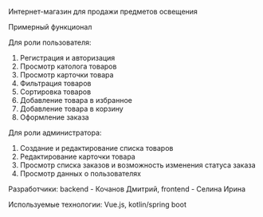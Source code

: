 Интернет-магазин для продажи предметов освещения

Примерный функционал

Для роли пользователя:
1. Регистрация и авторизация
2. Просмотр католога товаров
3. Просмотр карточки товара
4. Фильтрация товаров
5. Сортировка товаров
6. Добавление товара в избранное
7. Добавление товара в корзину
8. Оформление заказа

Для роли администратора:
1. Создание и редактирование списка товаров
2. Редактирование карточки товара
3. Просмотр списка заказов и возможность изменения статуса заказа
4. Просмотр данных о пользователях

Разработчики:
backend - Кочанов Дмитрий,
frontend - Селина Ирина

Используемые технологии: Vue.js, kotlin/spring boot